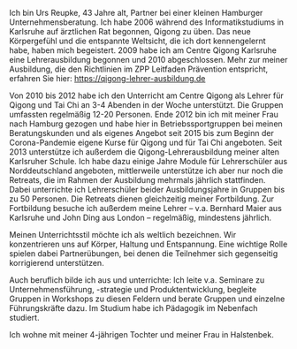 Ich bin Urs Reupke, 43 Jahre alt, Partner bei einer kleinen Hamburger Unternehmensberatung.
Ich habe 2006 während des Informatikstudiums in Karlsruhe auf ärztlichen Rat begonnen, Qigong zu üben. Das neue Körpergefühl und die entspannte Weltsicht, die ich dort kennengelernt habe, haben mich begeistert.
2009 habe ich am Centre Qigong Karlsruhe eine Lehrerausbildung begonnen und 2010 abgeschlossen.
Mehr zur meiner Ausbildung, die den Richtlinien im ZPP Leitfaden Prävention entspricht, erfahren Sie hier:
https://qigong-lehrer-ausbildung.de

Von 2010 bis 2012 habe ich den Unterricht am Centre Qigong als Lehrer für Qigong und Tai Chi an 3-4 Abenden in der Woche unterstützt. Die Gruppen umfassten regelmäßig 12-20 Personen.
Ende 2012 bin ich mit meiner Frau nach Hamburg gezogen und habe hier in Betriebssportgruppen bei meinen Beratungskunden und als eigenes Angebot seit 2015 bis zum Beginn der Corona-Pandemie eigene Kurse für Qigong und für Tai Chi angeboten.
Seit 2013 unterstütze ich außerdem die Qigong-Lehrerausbildung meiner alten Karlsruher Schule. Ich habe dazu einige Jahre Module für Lehrerschüler aus Norddeutschland angeboten, mittlerweile unterstütze ich aber nur noch die Retreats, die im Rahmen der Ausbildung mehrmals jährlich stattfinden. Dabei unterrichte ich Lehrerschüler beider Ausbildungsjahre in Gruppen bis zu 50 Personen.
Die Retreats dienen gleichzeitig meiner Fortbildung. Zur Fortbildung besuche ich außerdem meine Lehrer – v.a. Bernhard Maier aus Karlsruhe und John Ding aus London – regelmäßig, mindestens jährlich.

Meinen Unterrichtsstil möchte ich als weltlich bezeichnen. Wir konzentrieren uns auf Körper, Haltung und Entspannung. Eine wichtige Rolle spielen dabei Partnerübungen, bei denen die Teilnehmer sich gegenseitig korrigierend unterstützen.

Auch beruflich bilde ich aus und unterrichte: Ich leite v.a. Seminare zu Unternehmensführung, -strategie und Produktentwicklung, begleite Gruppen in Workshops zu diesen Feldern und berate Gruppen und einzelne Führungskräfte dazu.
Im Studium habe ich Pädagogik im Nebenfach studiert.

Ich wohne mit meiner 4-jährigen Tochter und meiner Frau in Halstenbek.